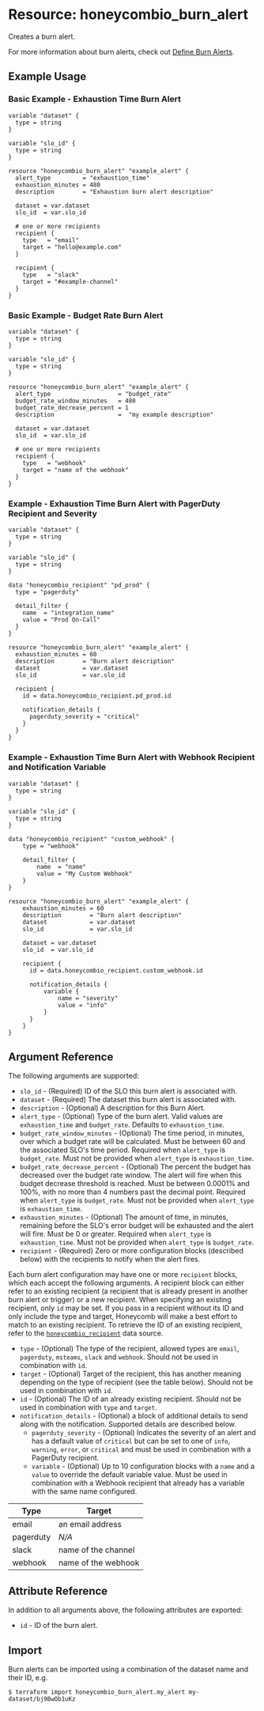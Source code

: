 # Resource: honeycombio_burn_alert

Creates a burn alert. 

For more information about burn alerts, 
check out [Define Burn Alerts](https://docs.honeycomb.io/working-with-your-data/slos/burn-alerts).

## Example Usage

### Basic Example - Exhaustion Time Burn Alert
```hcl
variable "dataset" {
  type = string
}

variable "slo_id" {
  type = string
}

resource "honeycombio_burn_alert" "example_alert" {
  alert_type         = "exhaustion_time"
  exhaustion_minutes = 480
  description        = "Exhaustion burn alert description"

  dataset = var.dataset
  slo_id  = var.slo_id

  # one or more recipients
  recipient {
    type   = "email"
    target = "hello@example.com"
  }

  recipient {
    type   = "slack"
    target = "#example-channel"
  }
}
```

### Basic Example - Budget Rate Burn Alert
```hcl
variable "dataset" {
  type = string
}

variable "slo_id" {
  type = string
}

resource "honeycombio_burn_alert" "example_alert" {
  alert_type                   = "budget_rate"
  budget_rate_window_minutes   = 480
  budget_rate_decrease_percent = 1
  description                  =  "my example description"

  dataset = var.dataset
  slo_id  = var.slo_id

  # one or more recipients
  recipient {
    type   = "webhook"
    target = "name of the webhook"
  }
}
```

### Example - Exhaustion Time Burn Alert with PagerDuty Recipient and Severity
```hcl
variable "dataset" {
  type = string
}

variable "slo_id" {
  type = string
}

data "honeycombio_recipient" "pd_prod" {
  type = "pagerduty"

  detail_filter {
    name  = "integration_name"
    value = "Prod On-Call"
  }
}

resource "honeycombio_burn_alert" "example_alert" {
  exhaustion_minutes = 60
  description        = "Burn alert description"
  dataset            = var.dataset
  slo_id             = var.slo_id

  recipient {
    id = data.honeycombio_recipient.pd_prod.id

    notification_details {
      pagerduty_severity = "critical"
    }
  }
}
```

### Example - Exhaustion Time Burn Alert with Webhook Recipient and Notification Variable
```hcl
variable "dataset" {
  type = string
}

variable "slo_id" {
  type = string
}

data "honeycombio_recipient" "custom_webhook" { 
    type = "webhook"

    detail_filter {
        name  = "name"
        value = "My Custom Webhook"
    }
}

resource "honeycombio_burn_alert" "example_alert" { 
    exhaustion_minutes = 60
    description        = "Burn alert description"
    dataset            = var.dataset
    slo_id             = var.slo_id

    dataset = var.dataset
    slo_id  = var.slo_id

    recipient {
      id = data.honeycombio_recipient.custom_webhook.id

      notification_details {
          variable {
              name = "severity"
              value = "info"
          }
      }
    }
}
```


## Argument Reference

The following arguments are supported:
* `slo_id` - (Required) ID of the SLO this burn alert is associated with.
* `dataset` - (Required) The dataset this burn alert is associated with.
* `description` - (Optional) A description for this Burn Alert.
* `alert_type` - (Optional) Type of the burn alert. Valid values are `exhaustion_time` and `budget_rate`. 
   Defaults to `exhaustion_time`.
* `budget_rate_window_minutes` - (Optional) The time period, in minutes, over which a budget rate will be calculated. 
   Must be between 60 and the associated SLO's time period.
   Required when `alert_type` is `budget_rate`.
   Must not be provided when `alert_type` is `exhaustion_time`.
* `budget_rate_decrease_percent` - (Optional) The percent the budget has decreased over the budget rate window.
   The alert will fire when this budget decrease threshold is reached.
   Must be between 0.0001% and 100%, with no more than 4 numbers past the decimal point.
   Required when `alert_type` is `budget_rate`.
   Must not be provided when `alert_type` is `exhaustion_time`.
* `exhaustion_minutes` - (Optional) The amount of time, in minutes, remaining before the SLO's error budget will be exhausted and 
   the alert will fire.
   Must be 0 or greater.
   Required when `alert_type` is `exhaustion_time`.
   Must not be provided when `alert_type` is `budget_rate`.
* `recipient` - (Required) Zero or more configuration blocks (described below) with the recipients to notify when the alert fires.

Each burn alert configuration may have one or more `recipient` blocks, which each accept the following arguments. A recipient block can either refer to an existing recipient (a recipient that is already present in another burn alert or trigger) or a new recipient. When specifying an existing recipient, only `id` may be set. If you pass in a recipient without its ID and only include the type and target, Honeycomb will make a best effort to match to an existing recipient. To retrieve the ID of an existing recipient, refer to the [`honeycombio_recipient`](../data-sources/recipient.md) data source.

* `type` - (Optional) The type of the recipient, allowed types are `email`, `pagerduty`, `msteams`, `slack` and `webhook`. Should not be used in combination with `id`.
* `target` - (Optional) Target of the recipient, this has another meaning depending on the type of recipient (see the table below). Should not be used in combination with `id`.
* `id` - (Optional) The ID of an already existing recipient. Should not be used in combination with `type` and `target`.
* `notification_details` - (Optional) a block of additional details to send along with the notification. Supported details are described below.
  * `pagerduty_severity` - (Optional) Indicates the severity of an alert and has a default value of `critical` but can be set to one of `info`, `warning`, `error`, or `critical` and must be used in combination with a PagerDuty recipient.
  * `variable` - (Optional) Up to 10 configuration blocks with a `name` and a `value` to override the default variable value. Must be used in combination with a Webhook recipient that already has a variable with the same name configured.

| Type      | Target              |
|-----------|---------------------|
| email     | an email address    |
| pagerduty | _N/A_               |
| slack     | name of the channel |
| webhook   | name of the webhook |

## Attribute Reference

In addition to all arguments above, the following attributes are exported:

* `id` - ID of the burn alert.

## Import

Burn alerts can be imported using a combination of the dataset name and their ID, e.g.

```
$ terraform import honeycombio_burn_alert.my_alert my-dataset/bj9BwOb1uKz
```
